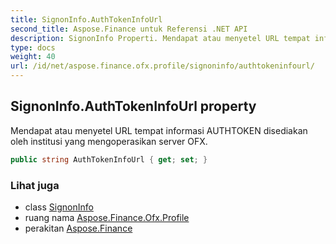 ```yaml
---
title: SignonInfo.AuthTokenInfoUrl
second_title: Aspose.Finance untuk Referensi .NET API
description: SignonInfo Properti. Mendapat atau menyetel URL tempat informasi AUTHTOKEN disediakan oleh institusi yang mengoperasikan server OFX.
type: docs
weight: 40
url: /id/net/aspose.finance.ofx.profile/signoninfo/authtokeninfourl/
---
```

## SignonInfo.AuthTokenInfoUrl property

Mendapat atau menyetel URL tempat informasi AUTHTOKEN disediakan oleh institusi yang mengoperasikan server OFX.

```csharp
public string AuthTokenInfoUrl { get; set; }
```

### Lihat juga

* class [SignonInfo](../)
* ruang nama [Aspose.Finance.Ofx.Profile](../../signoninfo/)
* perakitan [Aspose.Finance](../../../)


